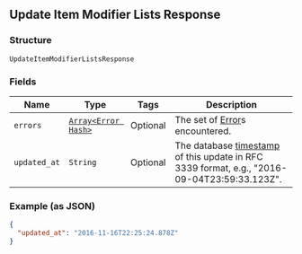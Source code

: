 ## Update Item Modifier Lists Response

### Structure

`UpdateItemModifierListsResponse`

### Fields

| Name | Type | Tags | Description |
|  --- | --- | --- | --- |
| `errors` | [`Array<Error Hash>`](/doc/models/error.md) | Optional | The set of [Error](#type-error)s encountered. |
| `updated_at` | `String` | Optional | The database [timestamp](#workingwithdates) of this update in RFC 3339 format, e.g., "2016-09-04T23:59:33.123Z". |

### Example (as JSON)

```json
{
  "updated_at": "2016-11-16T22:25:24.878Z"
}
```

